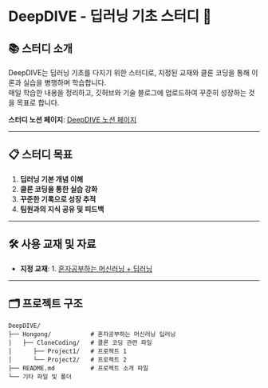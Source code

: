 # DeepDIVE - 딥러닝 기초 스터디 🚀

## 📚 스터디 소개

DeepDIVE는 딥러닝 기초를 다지기 위한 스터디로, 지정된 교재와 클론 코딩을 통해 이론과 실습을 병행하며 학습합니다.  
매일 학습한 내용을 정리하고, 깃허브와 기술 블로그에 업로드하여 꾸준히 성장하는 것을 목표로 합니다.

**스터디 노션 페이지**: [DeepDIVE 노션 페이지](https://www.notion.so/DeepDIVE-166bff2df06980bba010c348fc682537)

---

## 📋 스터디 목표

1. **딥러닝 기본 개념 이해**  
2. **클론 코딩을 통한 실습 강화**  
3. **꾸준한 기록으로 성장 추적**  
4. **팀원과의 지식 공유 및 피드백**

---

## 🛠 사용 교재 및 자료

- **지정 교재**: 1. [혼자공부하는 머신러닝 + 딥러닝](https://hongong.hanbit.co.kr/%ED%98%BC%EC%9E%90-%EA%B3%B5%EB%B6%80%ED%95%98%EB%8A%94-%EB%A8%B8%EC%8B%A0%EB%9F%AC%EB%8B%9D-%EB%94%A5%EB%9F%AC%EB%8B%9D/) 

---

## 🗂 프로젝트 구조

```plaintext
DeepDIVE/
├── Hongong/           # 혼자공부하는 머신러닝 딥러닝 
|   ├── CloneCoding/   # 클론 코딩 관련 파일
│      ├── Project1/   # 프로젝트 1
│      └── Project2/   # 프로젝트 2
├── README.md          # 프로젝트 소개 파일
└── 기타 파일 및 폴더


